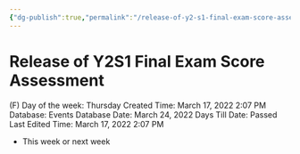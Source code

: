 ```yaml
---
{"dg-publish":true,"permalink":"/release-of-y2-s1-final-exam-score-assessment/"}
---
```


# Release of Y2S1 Final Exam Score Assessment

(F) Day of the week: Thursday
Created Time: March 17, 2022 2:07 PM
Database: Events Database
Date: March 24, 2022
Days Till Date: Passed
Last Edited Time: March 17, 2022 2:07 PM

- This week or next week